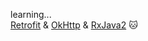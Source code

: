 learning...<br>
[Retrofit](http://square.github.io/retrofit/) &amp; [OkHttp](http://square.github.io/okhttp/) &amp; [RxJava2](https://github.com/ReactiveX/RxJava) :cat:
